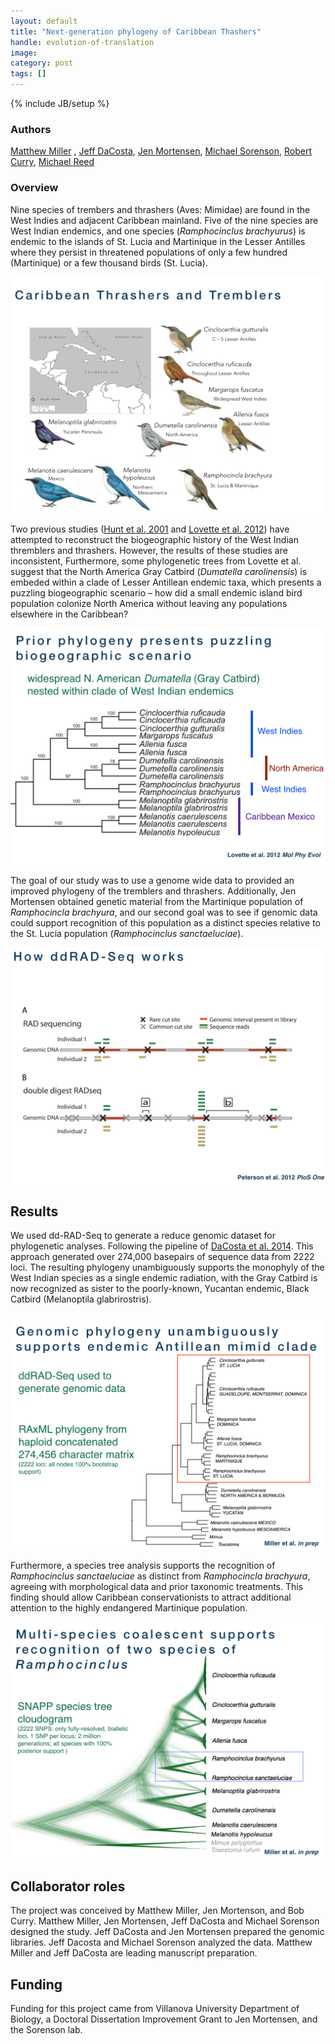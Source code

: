 ```yaml
---
layout: default
title: "Next-generation phylogeny of Caribbean Thashers"
handle: evolution-of-translation
image:
category: post
tags: []
---
```

{% include JB/setup %}


### Authors 
[Matthew Miller](https://mjmillerlab.github.io/team/matthew-miller) , [Jeff DaCosta](http://scholar.harvard.edu/jdacosta/home), [Jen Mortensen](http://www.jlmortensen.com/), [Michael Sorenson](http://www.bu.edu/biology/people/profiles/michael-d-sorenson/), [Robert Curry](http://robertcurrylab.com/), [Michael Reed](http://ase.tufts.edu/biology/labs/reed/)

### Overview
Nine species of trembers and thrashers (Aves: Mimidae) are found in the West Indies and adjacent Caribbean mainland. Five of the nine species are West Indian endemics, and one species (*Ramphocinclus brachyurus*) is endemic to the islands of St. Lucia and Martinique in the Lesser Antilles where they persist in threatened populations of only a few hundred (Martinique) or a few thousand birds (St. Lucia).

![](/assets/images/projects/thrashers001.png)

Two previous studies ([Hunt et al. 2001](http://stri.si.edu/sites/publications/PDFs/2001_Hunt_Bermingham_wRicklefs_35-55.pdf) and [Lovette et al. 2012](http://www.sciencedirect.com/science/article/pii/S1055790311003320)) have attempted to reconstruct the biogeographic history of the West Indian thremblers and thrashers. However, the results of these studies are inconsistent, Furthermore, some phylogenetic trees from Lovette et al. suggest that the North America Gray Catbird (*Dumatella carolinensis*) is embeded within a clade of Lesser Antillean endemic taxa, which presents a puzzling biogeographic scenario – how did a small endemic island bird population colonize North America without leaving any populations elsewhere in the Caribbean?

![](/assets/images/projects/thrashers003.png)

The goal of our study was to use a genome wide data to provided an improved phylogeny of the tremblers and thrashers. Additionally, Jen Mortensen obtained genetic material from the Martinique population of *Ramphocincla brachyura*, and our second goal was to see if genomic data could support recognition of this population as a distinct species relative to the St. Lucia population (*Ramphocinclus sanctaeluciae*).

![](/assets/images/projects/thrashers002.png)

## Results
We used dd-RAD-Seq to generate a reduce genomic dataset for phylogenetic analyses. Following the pipeline of [DaCosta et al. 2014](http://journals.plos.org/plosone/article?id=10.1371/journal.pone.0106713). This approach generated over 274,000 basepairs of sequence data from 2222 loci. The resulting phylogeny unambiguously supports the monophyly of the West Indian species as a single endemic radiation, with the Gray Catbird is now recognized as sister to the poorly-known, Yucantan endemic, Black Catbird (Melanoptila glabrirostris).

![](/assets/images/projects/thrashers004.png)

Furthermore, a species tree analysis supports the recognition of *Ramphocinclus sanctaeluciae* as distinct from *Ramphocincla brachyura*, agreeing with morphological data and prior taxonomic treatments. This finding should allow Caribbean conservationists to attract additional attention to the highly endangered Martinique population.

![](/assets/images/projects/thrashers005.png)

## Collaborator roles
The project was conceived by Matthew Miller, Jen Mortenson, and Bob Curry. Matthew Miller, Jen Mortensen, Jeff DaCosta and Michael Sorenson designed the study. Jeff DaCosta and Jen Mortensen prepared the genomic libraries. Jeff Dacosta and Michael Sorenson analyzed the data. Matthew Miller and Jeff DaCosta are leading manuscript preparation.

## Funding
Funding for this project came from Villanova University Department of Biology, a Doctoral Dissertation Improvement Grant to Jen Mortensen, and the Sorenson lab.
